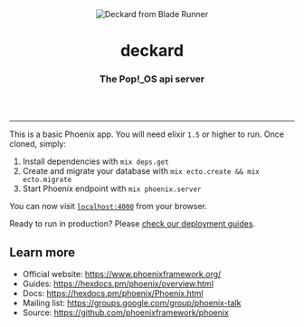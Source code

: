 <div align="center">
  <img src="assets/brand/deckard.png" alt="Deckard from Blade Runner">
  <h1>deckard</h1>
  <h3>The Pop!_OS api server</h3>
  <br>
  <br>
</div>

---

This is a basic Phoenix app. You will need elixir `1.5` or higher to run. Once
cloned, simply:

  1. Install dependencies with `mix deps.get`
  2. Create and migrate your database with `mix ecto.create && mix ecto.migrate`
  3. Start Phoenix endpoint with `mix phoenix.server`

You can now visit [`localhost:4000`](http://localhost:4000) from your browser.

Ready to run in production? Please [check our deployment guides](https://hexdocs.pm/phoenix/deployment.html).

## Learn more

  * Official website: https://www.phoenixframework.org/
  * Guides: https://hexdocs.pm/phoenix/overview.html
  * Docs: https://hexdocs.pm/phoenix/Phoenix.html
  * Mailing list: https://groups.google.com/group/phoenix-talk
  * Source: https://github.com/phoenixframework/phoenix
